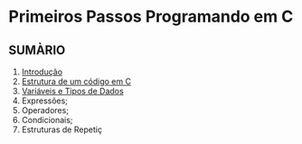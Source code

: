 # Primeiros Passos Programando em C

## SUMÀRIO
1. [Introdução](https://github.com/chicofreitas/c-tutorial/blob/main/introducao.md)
2. [Estrutura de um código em C](https://github.com/chicofreitas/c-tutorial/blob/main/o-codigo.md)
3. [Variáveis e Tipos de Dados](https://github.com/chicofreitas/c-tutorial/blob/main/variaveis.md)
4. Expressões;
5. Operadores;
6. Condicionais;
7. Estruturas de Repetiç
